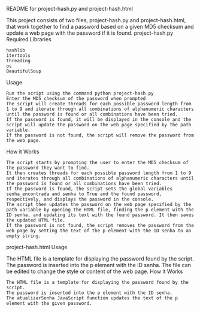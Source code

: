 README for project-hash.py and project-hash.html

This project consists of two files, project-hash.py and project-hash.html, that work together to find a password based on a given MD5 checksum and update a web page with the password if it is found.
project-hash.py
Required Libraries

    hashlib
    itertools
    threading
    os
    BeautifulSoup

Usage

    Run the script using the command python project-hash.py
    Enter the MD5 checksum of the password when prompted
    The script will create threads for each possible password length from 1 to 9 and iterate through all combinations of alphanumeric characters until the password is found or all combinations have been tried.
    If the password is found, it will be displayed in the console and the script will update the password on the web page specified by the path variable.
    If the password is not found, the script will remove the password from the web page.

How it Works

    The script starts by prompting the user to enter the MD5 checksum of the password they want to find.
    It then creates threads for each possible password length from 1 to 9 and iterates through all combinations of alphanumeric characters until the password is found or all combinations have been tried.
    If the password is found, the script sets the global variables senha_encontrada and senha to True and the found password, respectively, and displays the password in the console.
    The script then updates the password on the web page specified by the path variable by opening the HTML file, finding the p element with the ID senha, and updating its text with the found password. It then saves the updated HTML file.
    If the password is not found, the script removes the password from the web page by setting the text of the p element with the ID senha to an empty string.

project-hash.html
Usage

The HTML file is a template for displaying the password found by the script. The password is inserted into the p element with the ID senha. The file can be edited to change the style or content of the web page.
How it Works

    The HTML file is a template for displaying the password found by the script.
    The password is inserted into the p element with the ID senha.
    The atualizarSenha JavaScript function updates the text of the p element with the given password.